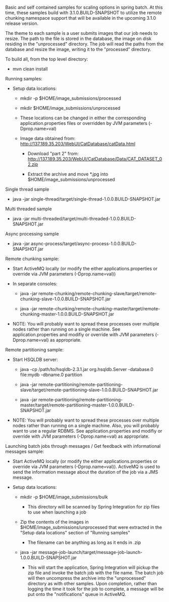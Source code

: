 Basic and self contained samples for scaling options in spring batch. At this time, these samples build with 3.1.0.BUILD-SNAPSHOT to utilize the remote chunking namespace support that will be available in the upcoming 3.1.0 release version. 

The theme to each sample is a user submits images that our job needs to resize. The path to the file is stored in the database, the image on disk residing in the "unprocessed" directory. The job will read the paths from the database and resize the image, writing it to the "processed" directory.

To build all, from the top level directory:

* mvn clean install

Running samples:

* Setup data locations:

  * mkdir -p $HOME/image_submissions/processed

  * mkdir $HOME/image_submissions/unprocessed
  
  * These locations can be changed in either the corresponding application.properties files or overridden by JVM parameters (-Dprop.name=val)

  * Image data obtained from: http://137.189.35.203/WebUI/CatDatabase/catData.html
  
    * Download "part 2" from: http://137.189.35.203/WebUI/CatDatabase/Data/CAT_DATASET_02.zip 
    
    * Extract the archive and move *.jpg into $HOME/image_submissions/unprocessed

Single thread sample

* java -jar single-thread/target/single-thread-1.0.0.BUILD-SNAPSHOT.jar

Multi threaded sample

* java -jar multi-threaded/target/multi-threaded-1.0.0.BUILD-SNAPSHOT.jar

Async processing sample

* java -jar async-process/target/async-process-1.0.0.BUILD-SNAPSHOT.jar

Remote chunking sample:

* Start ActiveMQ locally (or modify the either applications.properties or override via JVM parameters (-Dprop.name=val))

* In separate consoles:

  * java -jar remote-chunking/remote-chunking-slave/target/remote-chunking-slave-1.0.0.BUILD-SNAPSHOT.jar

  * java -jar remote-chunking/remote-chunking-master/target/remote-chunking-master-1.0.0.BUILD-SNAPSHOT.jar

* NOTE: You will probably want to spread these processes over multiple nodes rather than running on a single machine. See application.properties and modifiy or override with JVM parameters (-Dprop.name=val) as appropriate.

Remote partitioning sample:

* Start HSQLDB server:

  * java -cp /path/to/hsqldb-2.3.1.jar org.hsqldb.Server -database.0 file:mydb -dbname.0 partition
  
  * java -jar remote-partitioning/remote-partitioning-slave/target/remote-partitioning-slave-1.0.0.BUILD-SNAPSHOT.jar
  
  * java -jar remote-partitioning/remote-partitioning-master/target/remote-partitioning-master-1.0.0.BUILD-SNAPSHOT.jar 

* NOTE: You will probably want to spread these processes over multiple nodes rather than running on a single machine. Also, you will probably want to use a regular RDBMS. See application.properties and modifiy or override with JVM parameters (-Dprop.name=val) as appropriate.

Launching batch jobs through messages / Get feedback with informational messages sample:

* Start ActiveMQ locally (or modify the either applications.properties or override via JVM parameters (-Dprop.name=val)). ActiveMQ is used to send the information message about the duration of the job via a JMS message.

* Setup data locations:

  * mkdir -p $HOME/image_submissions/bulk

    * This directory will be scanned by Spring Integration for zip files to use when launching a job

  * Zip the contents of the images in $HOME/image_submissions/unprocessed that were extracted in the "Setup data locations" section of "Running samples"

    * The filename can be anything as long as it ends in .zip

  * java -jar message-job-launch/target/message-job-launch-1.0.0.BUILD-SNAPSHOT.jar

    * This will start the application, Spring Integration will pickup the zip file and invoke the batch job with the file name. The batch job will then uncompress the archive into the "unprocessed" directory as with other samples. Upon completion, rather than logging the time it took for the job to complete, a message will be put onto the "notifications" queue in ActiveMQ.
